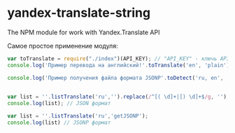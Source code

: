# yandex-translate-string
The NPM module for work with Yandex.Translate API

Самое простое применение модуля:

```javascript
var toTranslate = require("./index")(API_KEY); // "API_KEY" - ключь API для работы с Яндекс.Переводчиком.
console.log('Пример перевода на английский!'.toTranslate('en', 'plain'));

console.log('Пример получения файла формата JSONP'.toDetect('ru, en', 'getCodeJSONP')); // вывод:
                                                                                        // getCodeJSONP({"code":200,"lang":"en"})

var list = ''.listTranslate('ru','').replace(/^[( \d]+|[) \d]+$/g, ''); 
console.log(list); // JSON формат

var list = ''.listTranslate('ru','getJSONP');
console.log(list) // JSONP формат
```
